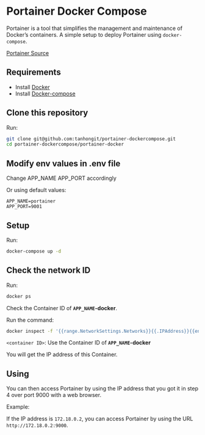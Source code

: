 # Portainer Docker Compose

Portainer is a tool that simplifies the management and maintenance of Docker’s containers. A simple setup to deploy Portainer using `docker-compose`.

[Portainer Source](https://github.com/portainer/portainer)

## Requirements
- Install [Docker](https://docker.io/)
- Install [Docker-compose](https://docs.docker.com/compose/install/)

## Clone this repository

Run:

```bash
git clone git@github.com:tanhongit/portainer-dockercompose.git
cd portainer-dockercompose/portainer-docker
```

## Modify env values in **.env** file

Change APP_NAME APP_PORT accordingly

Or using default values:

```
APP_NAME=portainer
APP_PORT=9001
```

## Setup

Run:

```bash
docker-compose up -d
```

## Check the network ID

Run:

```bash
docker ps
```

Check the Container ID of **`APP_NAME`-docker**.

Run the command:

```bash
docker inspect -f '{{range.NetworkSettings.Networks}}{{.IPAddress}}{{end}}' <container ID>
```

`<container ID>`: Use the Container ID of **`APP_NAME`-docker**

You will get the IP address of this Container.

## Using

You can then access Portainer by using the IP address that you got it in step 4 over port 9000 with a web browser.

Example:

If the IP address is `172.18.0.2`, you can access Portainer by using the URL `http://172.18.0.2:9000`.
